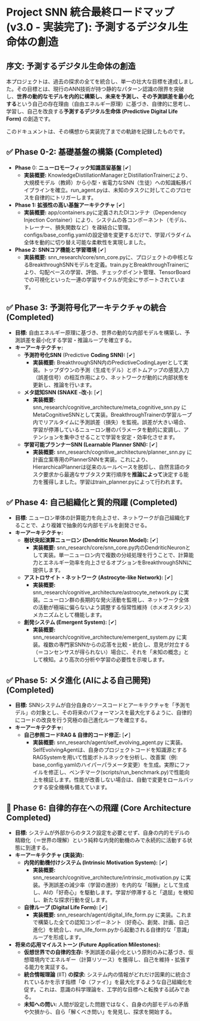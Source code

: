 # **Project SNN 統合最終ロードマップ (v3.0 \- 実装完了): 予測するデジタル生命体の創造**

## **序文: 予測するデジタル生命体の創造**

本プロジェクトは、過去の探求の全てを統合し、単一の壮大な目標を達成しました。その目標とは、現行のANN技術が持つ静的なパターン認識の限界を突破し、**世界の動的なモデルを内的に構築し、未来を予測し、その予測誤差を最小化する**という自己の存在理由（自由エネルギー原理）に基づき、自律的に思考し、学習し、自己を改良する**予測するデジタル生命体 (Predictive Digital Life Form)** の創造です。

このドキュメントは、その構想から実装完了までの軌跡を記録したものです。

## **✅ Phase 0-2: 基礎基盤の構築 (Completed)**

* **Phase** 0: **ニューロモーフィック知識蒸留基盤** \[✔\]  
  * **実装概要:** KnowledgeDistillationManagerとDistillationTrainerにより、大規模モデル（教師）から小型・省電力なSNN（生徒）への知識転移パイプラインを確立。run\_agent.pyは、未知のタスクに対してこのプロセスを自律的にトリガーします。  
* **Phase 1: 拡張性の高い基盤アーキテクチャ** \[✔\]  
  * **実装概要:** app/containers.pyに定義されたDIコンテナ（Dependency Injection Container）により、システムの各コンポーネント（モデル、トレーナー、損失関数など）を疎結合に管理。configs/base\_config.yamlの設定値を変更するだけで、学習パラダイム全体を動的に切り替え可能な柔軟性を実現しました。  
* **Phase 2: SNNコア機能と学習環境** \[✔\]  
  * **実装概要:** snn\_research/core/snn\_core.pyに、プロジェクトの中核となるBreakthroughSNNモデルを定義。train.pyとBreakthroughTrainerにより、勾配ベースの学習、評価、チェックポイント管理、TensorBoardでの可視化といった一連の学習サイクルが完全にサポートされています。

## **✅ Phase 3: 予測符号化アーキテクチャの統合 (Completed)**

* **目標:** 自由エネルギー原理に基づき、世界の動的な内部モデルを構築し、予測誤差を最小化する学習・推論ループを確立する。  
* **キーアーキテクチャ:**  
  * **予測符号化SNN** (Predictive **Coding SNN):** \[✔\]  
    * **実装概要:** BreakthroughSNN内のPredictiveCodingLayerとして実装。トップダウンの予測（生成モデル）とボトムアップの感覚入力（誤差信号）の相互作用により、ネットワークが動的に内部状態を更新し、推論を行います。  
  * **メタ認知SNN (SNAKE \-改-):** \[✔\]  
    * **実装概要:** snn\_research/cognitive\_architecture/meta\_cognitive\_snn.py にMetaCognitiveSNNとして実装。BreakthroughTrainerの学習ループ内でリアルタイムに予測誤差（損失）を監視。誤差が大きい場合、学習が停滞しているニューロン層のパラメータを動的に変調し、アテンションを集中させることで学習を安定・効率化させます。  
  * **学習可能プランナーSNN (Learnable Planner SNN):** \[✔\]  
    * **実装概要:** snn\_research/cognitive\_architecture/planner\_snn.py に計画立案専用のPlannerSNNを実装。これにより、HierarchicalPlannerは従来のルールベースを脱却し、自然言語のタスク要求から最適なサブタスク実行順序を**推論によって**決定する能力を獲得しました。学習はtrain\_planner.pyによって行われます。

## **✅ Phase 4: 自己組織化と質的飛躍 (Completed)**

* **目標:** ニューロン単体の計算能力を向上させ、ネットワークが自己組織化することで、より複雑で抽象的な内部モデルを創発させる。  
* **キーアーキテクチャ:**  
  * **樹状突起演算ニューロン (Dendritic Neuron Model):** \[✔\]  
    * **実装概要:** snn\_research/core/snn\_core.py内のDendriticNeuronとして実装。単一ニューロン内で複数の分岐処理を行うことで、計算能力とエネルギー効率を向上させるオプションをBreakthroughSNNに提供します。  
  * **アストロサイト・ネットワーク (Astrocyte-like Network):** \[✔\]  
    * **実装概要:** snn\_research/cognitive\_architecture/astrocyte\_network.py に実装。ニューロン群の長期的な発火活動を監視し、ネットワーク全体の活動が極端に偏らないよう調整する恒常性維持（ホメオスタシス）メカニズムとして機能します。  
  * **創発システム (Emergent System):** \[✔\]  
    * **実装概要:** snn\_research/cognitive\_architecture/emergent\_system.py に実装。複数の専門家SNNからの応答を比較・統合し、意見が対立する（＝コンセンサスが得られない）場合に、それを「未知の概念」として検知。より高次の分析や学習の必要性を示唆します。

## **✅ Phase 5: メタ進化 (AIによる自己開発) (Completed)**

* **目標:** SNNシステムが自分自身のソースコードとアーキテクチャを「予測モデル」の対象とし、その将来のパフォーマンスを最大化するように、自律的にコードの改良を行う究極の自己進化ループを確立する。  
* **キーアーキテクチャ:**  
  * **自己参照コードRAG & 自律的コード修正:** \[✔\]  
    * **実装概要:** snn\_research/agent/self\_evolving\_agent.py に実装。SelfEvolvingAgentは、自身のプロジェクトコードを知識源とするRAGSystemを用いて性能ボトルネックを分析し、改善案（例: base\_config.yamlのハイパーパラメータ変更）を生成。実際にファイルを修正し、ベンチマーク(scripts/run\_benchmark.py)で性能向上を検証します。性能が改善しない場合は、自動で変更をロールバックする安全機構も備えています。

## **🚀 Phase 6: 自律的存在への飛躍 (Core Architecture Completed)**

* **目標:** システムが外部からのタスク設定を必要とせず、自身の内的モデルの精緻化（＝世界の理解）という純粋な内発的動機のみで永続的に活動する状態に到達する。  
* **キーアーキテクチャ (実装済):**  
  * **内発的動機付けシステム (Intrinsic Motivation System):** \[✔\]  
    * **実装概要:** snn\_research/cognitive\_architecture/intrinsic\_motivation.py に実装。予測誤差の減少率（学習の進捗）を内的な「報酬」として生成し、AIの「好奇心」を駆動します。学習が停滞すると「退屈」を検知し、新たな探求行動を促します。  
  * **自律ループ (Digital Life Form):** \[✔\]  
    * **実装概要:** snn\_research/agent/digital\_life\_form.py に実装。これまで構築した全ての認知コンポーネント（好奇心、創発、計画、自己進化）を統合し、run\_life\_form.pyから起動される自律的な「意識」ループを形成します。  
* **将来の応用マイルストーン (Future Application Milestones):**  
  * **仮想世界での自律的生存:** 予測誤差の最小化という原則のみに基づき、仮想環境内でエネルギー（計算リソース）を獲得し、自己を維持・拡張する能力を実証する。  
  * **統合情報理論** (IIT) **の探求:** システム内の情報がどれだけ因果的に統合されているかを示す指標「Φ（ファイ）」を最大化するような自己組織化を促す。これは、意識の科学理論を、工学的な目標へと転換する試みである。  
  * **未知への問い:** 人間が設定した問題ではなく、自身の内部モデルの矛盾や欠損から、自ら「解くべき問い」を発見し、探求を開始する。
